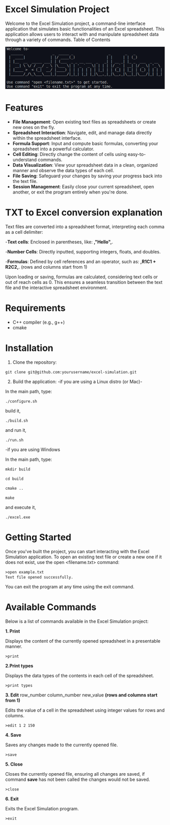 # Excel Simulation Project
Welcome to the Excel Simulation project, a command-line interface application that simulates basic functionalities of an Excel spreadsheet. This application allows users to interact with and manipulate spreadsheet data through a variety of commands.
Table of Contents

![Excel Simulation](excel_simulation.png)

# Features
- **File Management**: Open existing text files as spreadsheets or create new ones on the fly.
- **Spreadsheet Interaction**: Navigate, edit, and manage data directly within the spreadsheet interface.
- **Formula Support**: Input and compute basic formulas, converting your spreadsheet into a powerful calculator.
- **Cell Editing**: Directly change the content of cells using easy-to-understand commands.
- **Data Visualization**: View your spreadsheet data in a clean, organized manner and observe the data types of each cell.
- **File Saving**: Safeguard your changes by saving your progress back into the text file.
- **Session Management**: Easily close your current spreadsheet, open another, or exit the program entirely when you're done.

# TXT to Excel conversion explanation
Text files are converted into a spreadsheet format, interpreting each comma as a cell delimiter:

-**Text cells**: Enclosed in parentheses, like: **,"Hello",**.

-**Number Cells**: Directly inputted, supporting integers, floats, and doubles.

-**Formulas**: Defined by cell references and an operator, such as: **,R1C1 + R2C2,**. (rows and columns start from 1)

Upon loading or saving, formulas are calculated, considering text cells or out of reach cells as 0. This ensures a seamless transition between the text file and the interactive spreadsheet environment.

# Requirements
- C++ compiler (e.g., g++)
- cmake

# Installation
1. Clone the repository:

```shell
git clone git@github.com:yourusername/excel-simulation.git
```

2. Build the application:
-if you are using a Linux distro (or Mac)-

In the main path, type:
```shell
./configure.sh
```

build it,
```shell
./build.sh
```

and run it,
```shell
./run.sh
```

-if you are using Windows

In the main path, type:
```shell
mkdir build
```

```shell
cd build
```

```shell
cmake ..
```

```shell
make
```

and execute it,
```shell
./excel.exe
```

# Getting Started
Once you've built the project, you can start interacting with the Excel Simulation application. To open an existing text file or create a new one if it does not exist, use the open <filename.txt> command:

```shell
>open example.txt
Text file opened successfully.
```

You can exit the program at any time using the exit command.

# Available Commands
Below is a list of commands available in the Excel Simulation project:

**1. Print**

Displays the content of the currently opened spreadsheet in a presentable manner.
```shell
>print

```

**2.Print types**

Displays the data types of the contents in each cell of the spreadsheet.
```shell
>print types
```

**3. Edit** row_number column_number new_value **(rows and columns start from 1)**

Edits the value of a cell in the spreadsheet using integer values for rows and columns.
```shell
>edit 1 2 150
```

**4. Save**

Saves any changes made to the currently opened file.

```shell
>save
```

**5. Close**

Closes the currently opened file, ensuring all changes are saved, if command **save** has not been called the changes would not be saved.

```shell
>close
```

**6. Exit**

Exits the Excel Simulation program.
```shell
>exit
```